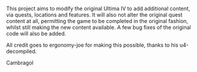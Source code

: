 This project aims to modify the original Ultima IV to add additional content, via quests, locations and features. It will also not alter the original quest content at all, permitting the game to be completed in the original fashion, whilst still making the new content available. A few bug fixes of the original code will also be added.

All credit goes to ergonomy-joe for making this possible, thanks to his u4-decompiled.

Cambragol
